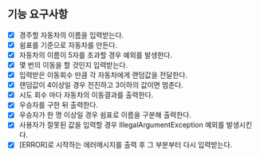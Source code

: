 ## 기능 요구사항
- [x] 경주할 자동차의 이름을 입력받는다.
- [x] 쉼표를 기준으로 자동차를 만든다.
- [x] 자동차의 이름이 5자를 초과할 경우 예외를 발생한다.
- [x] 몇 번의 이동을 할 것인지 입력받는다.
- [x] 입력받은 이동회수 만큼 각 자동차에게 랜덤값을 전달한다.
- [x] 랜덤값이 4이상일 경우 전진하고 3이하의 값이면 멈춘다.
- [x] 시도 회수 마다 자동차의 이동결과를 출력한다.
- [x] 우승자를 구한 뒤 출력한다.
- [x] 우승자가 한 명 이상일 경우 쉼표로 이름을 구분해 출력한다.
- [x] 사용자가 잘못된 값을 입력할 경우 IllegalArgumentException 예외를
  발생시킨다.
- [x] [ERROR]로 시작하는 에러메시지를 출력 후 그 부분부터 다시 입력받는다.